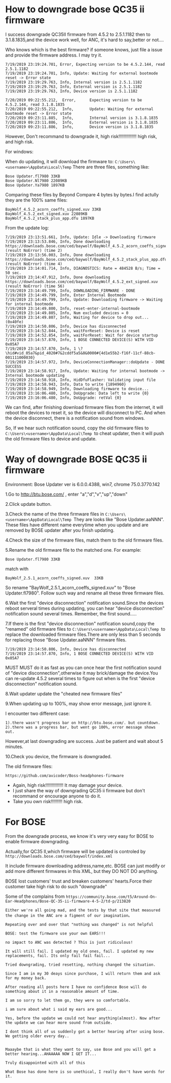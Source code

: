 
# How to downgrade bose QC35 ii firmware

I success downgrade QC35II firmware from 4.5.2 to 2.5.1.1182 then to 3.1.8.1835,and the device work well, for ANC, it's hard to say,better or not....

Who knows which is the best firmware? if someone knows, just file a issue and provide the firmware address. I may try it.

```
7/19/2019 23:19:24.701, Error, Expecting version to be 4.5.2.144, read 2.5.1.1182
7/19/2019 23:19:24.701, Info, Update: Waiting for external bootmode reset -> Error state
7/19/2019 23:19:29.763, Info, Internal version is 2.5.1.1182
7/19/2019 23:19:29.763, Info, External version is 2.5.1.1182
7/19/2019 23:19:29.763, Info, Device version is 2.5.1.1182
```

```
7/20/2019 09:22:55.212,  Error,      Expecting version to be 4.5.2.144, read 3.1.8.1835
7/20/2019 09:22:55.212,  Info,       Update: Waiting for external bootmode reset -> Error state
7/20/2019 09:23:11.885,  Info,       Internal version is 3.1.8.1835
7/20/2019 09:23:11.886,  Info,       External version is 3.1.8.1835
7/20/2019 09:23:11.886,  Info,       Device version is 3.1.8.1835
```

However, Don't recommand to downgrade it, high risk!!!!!!!!!!!!!! high risk, and high risk.

For windows:

When do updating, it will download the firmware to: `C:\Users\<username>\AppData\Local\Temp`
There are three files, something like:
```
Bose Updater.fl7980 33KB
Bose Updater.Nl7980 22089KB
Bose Updater.Ya7980 1897KB
```
Comparing these files by Beyond Compare 4 bytes by bytes.I find actully they are the 100% same files:
```
BayWolf_4.5.2_acorn_coeffs_signed.xuv 33KB
BayWolf_4.5.2_ext_signed.xuv 22089KB
BayWolf_4.5.2_stack_plus_app.dfu 1897KB
```
From the update log:
```
7/19/2019 23:13:51.661, Info, Update: Idle -> Downloading firmware
7/19/2019 23:13:53.846, Info, Done downloading https://downloads.bose.com/ced/baywolf/BayWolf_4.5.2_acorn_coeffs_signed.xuv (result NoError) (time 2)
7/19/2019 23:13:56.003, Info, Done downloading https://downloads.bose.com/ced/baywolf/BayWolf_4.5.2_stack_plus_app.dfu (result NoError) (time 4)
7/19/2019 23:14:01.714, Info, DIAGNOSTICS: Rate = 484528 B/s; Time = 50 sec.
7/19/2019 23:14:47.912, Info, Done downloading https://downloads.bose.com/ced/baywolf/BayWolf_4.5.2_ext_signed.xuv (result NoError) (time 56)
7/19/2019 23:14:49.799, Info, DOWNLOADING_FIRMWARE - DONE
7/19/2019 23:14:49.799, Info, Enter Internal Bootmode
7/19/2019 23:14:49.799, Info, Update: Downloading firmware -> Waiting for internal bootmode
7/19/2019 23:14:49.800, Info, reset-enter-internal-bootmode
7/19/2019 23:14:49.805, Info, Num excluded devices = 0
7/19/2019 23:14:49.807, Info, Waiting for device to drop out...(0x40fe)
7/19/2019 23:14:50.806, Info, Device has disconnected
7/19/2019 23:14:52.844, Info, waitForReset: Device is reset
7/19/2019 23:14:52.854, Info, waitForReset: Wait for device startup
7/19/2019 23:14:57.870, Info, 1 BOSE CONNECTED DEVICE(S) WITH VID 0x05A7
7/19/2019 23:14:57.870, Info, 1 \?\hid#vid_05a7&pid_4020#7&2cddf5a5&0&0000#{4d1e55b2-f16f-11cf-88cb-001111000030}
7/19/2019 23:14:57.972, Info, DeviceConnectionManager::doUpdate - DONE SUCCESS
7/19/2019 23:14:58.917, Info, Update: Waiting for internal bootmode -> Internal bootmode updating
7/19/2019 23:14:58.918, Info, HidDfuFlasher: Validating input file
7/19/2019 23:14:58.943, Info, Data to write {1894960}
7/19/2019 23:14:58.949, Info, Downloading firmware to device...
7/19/2019 23:16:06.480, Info, DoUpgrade: Data left to write {0}
7/19/2019 23:16:06.480, Info, DoUpgrade: retVal {0}
```
We can find, after finishing download firmware files from the internet, it will reboot the devices to reset it, so the device will disconnect to PC. And when the device disconnect, there is a notification sound from windows.

So, If we hear such notification sound, copy the old firmware files to `C:\Users\<username>\AppData\Local\Temp `to cheat updater, then it will push the old firmware files to device and update.


# Way of downgrade BOSE QC35 ii firmware

Environment: Bose Updater ver is 6.0.0.4388, win7, chrome 75.0.3770.142

1.Go to http://btu.bose.com/ , enter "a","d","v","up","down"

2.Click update button.

3.Check the name of the three firmware files in `C:\Users\<username>\AppData\Local\Temp `They are looks like "Bose Updater.aaNNN". These files have different name everytime when you update and are removed by BOSE updater after you finish updating.

4.Check the size of the firmware files, match them to the old firmware files.

5.Rename the old firmware file to the matched one.
 For example:
 ```
 Bose Updater.fl7980 33KB
 ```
   match with 
 ```
 BayWolf_2.5.1_acorn_coeffs_signed.xuv  33KB
 ```
   So rename "BayWolf_2.5.1_acorn_coeffs_signed.xuv" to "Bose Updater.fl7980". Follow such way and rename all these three firmware files.

6.Wait the first "device disconnection" notification sound.Since the devices reboot serveral times during updating, you can hear "device disconnection" notification sound several times. Remember, the first sound.....

7.If there is the first "device disconnection" notification sound,copy the "renamed" old firmware files to `C:\Users\<username>\AppData\Local\Temp `to replace the downloaded firmware files.There are only less than 5 seconds for replacing those "Bose Updater.aaNNN" firmware files. 
```
7/19/2019 23:14:50.806, Info, Device has disconnected
7/19/2019 23:14:57.870, Info, 1 BOSE CONNECTED DEVICE(S) WITH VID 0x05A7
```
  MUST MUST do it as fast as you can once hear the first notification sound of "device disconnection",otherwise it may brick/damage the device.You can re-update 4.5.2 several times to figure out when is the first "device disconnection" notification sound.

8.Wait updater update the "cheated new firmware files"

9.When updating up to 100%, may show error message, just ignore it.

 I encounter two different case:
 
    1).there wasn't progress bar on http://btu.bose.com/. but countdown.
    2).there was a progress bar, but went go 100%, error message shows out.
    
 However,at last downgrading are success. Just be patient and wait about 5 minutes.
 
 10.Check you device, the firmware is downgraded. 

  
  
The old firmware files:
```
https://github.com/avicoder/Boss-headphones-firmware
```


* Again, high risk!!!!!!!!!!!!!! It may damage your device.
* I just share the way of downgrading QC35 ii firmware but don't recommand or encourage anyone to do it.
* Take you own risk!!!!!!!!! high risk.


# For BOSE

From the downgrade process, we know it's very very easy for BOSE to enable firmware downgrading.

Actually,for QC35 II,which firmware will be updated is controled by `http://downloads.bose.com/ced/baywolf/index.xml`

It include firmware downloading address,name,etc. BOSE can just modify or add more different firmwares in this XML, but they DO NOT DO anything.

BOSE lost customers' trust and breaken customers' hearts.Force their customer take high risk to do such "downgrade"

Some of the complains from `https://community.bose.com/t5/Around-On-Ear-Headphones/Bose-QC-35-ii-firmware-4-5-2/td-p/213820`

```
Either we're all going mad, and the tests by that site that measured the change in the ANC are a figment of our imagination。
```

```
Repeating over and over that "nothing was changed" is not helpful
```

```
BOSE: test the firmware use your own EARS!!!
```

```
no impact to ANC was detected ? This is just ridiculous!
```

```
It will still fail. I updated my old ones, fail. I updated my new replacements, fail. Its only fail fail fail...
```

```
Tried downgrading, tried resetting, nothing changed the situation.

Since I am in my 30 deays since purchase, I will return them and ask for my money back.

After reading all posts here I have no confidence Bose will do something about it in a reasonable amount of time.

I am so sorry to let them go, they were so comfortable.
```

```
i am sure about what i said my ears are good...
```


```
Yes, before the update we could not hear anything(almost). Now after the update we can hear more sound from outside.
```

```
I dont think all of us suddenly got a better hearing after using bose. We getting older every day..


Maaaybe that is what they want to say, use Bose and you will get a better hearing...AHAAAAA NOW I GET IT...

Truly disappointed with all of this
```

```
What Bose has done here is so unethical, I really don't have words for it.
```
